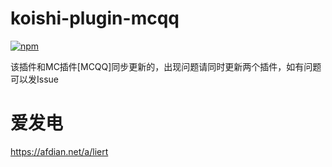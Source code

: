 # koishi-plugin-mcqq

[![npm](https://img.shields.io/npm/v/koishi-plugin-mcqq?style=flat-square)](https://www.npmjs.com/package/koishi-plugin-mcqq)

该插件和MC插件[MCQQ]同步更新的，出现问题请同时更新两个插件，如有问题可以发Issue

# 爱发电
https://afdian.net/a/liert
